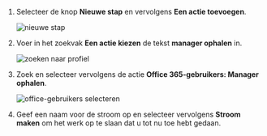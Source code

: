 1. Selecteer de knop **Nieuwe stap** en vervolgens **Een actie toevoegen**.
   
    ![nieuwe stap](media/modern-approvals/select-sharepoint-add-action.png)
2. Voer in het zoekvak **Een actie kiezen** de tekst **manager ophalen** in.
   
    ![zoeken naar profiel](media/modern-approvals/search-for-profile.png)
3. Zoek en selecteer vervolgens de actie **Office 365-gebruikers: Manager ophalen**.
   
    ![office-gebruikers selecteren](media/modern-approvals/select-my-profile.png)
4. Geef een naam voor de stroom op en selecteer vervolgens **Stroom maken** om het werk op te slaan dat u tot nu toe hebt gedaan.

